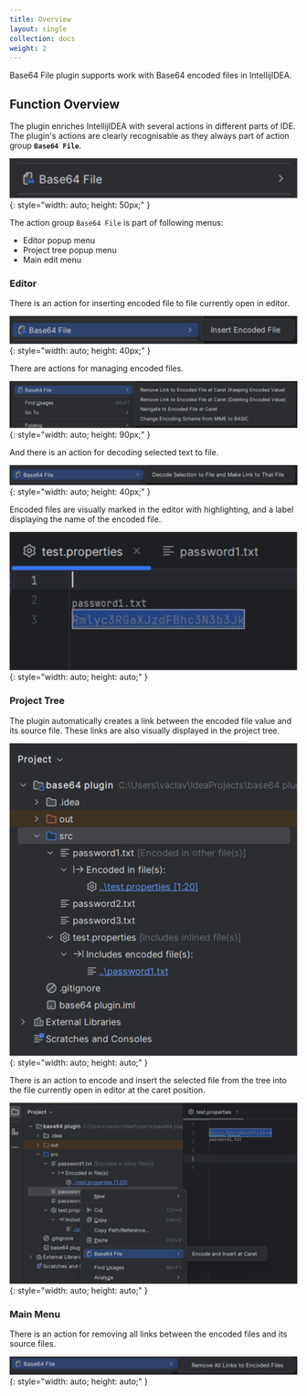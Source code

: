 ```yaml
---
title: Overview
layout: single
collection: docs
weight: 2
---
```


Base64 File plugin supports work with Base64 encoded files in IntellijIDEA.

## Function Overview

The plugin enriches IntellijIDEA with several actions in different parts of IDE. The plugin's actions are clearly
recognisable as they always part of action group __`Base64 File`__.

![](/assets/images/screenshot/action_group.svg){: style="width: auto; height: 50px;" }

The action group `Base64 File` is part of following menus:

* Editor popup menu
* Project tree popup menu
* Main edit menu

### Editor

There is an action for inserting encoded file to file currently open in editor.

![](/assets/images/screenshot/editor/action_insert_encoded_file.svg){: style="width: auto; height: 40px;" }

There are actions for managing encoded files.

![](/assets/images/screenshot/editor/actions_encoded_file.svg){: style="width: auto; height: 90px;" }

And there is an action for decoding selected text to file.

![](/assets/images/screenshot/editor/action_decode_selection_to_file.svg){: style="width: auto; height: 40px;" }

Encoded files are visually marked in the editor with highlighting, and a label displaying the name of the encoded file.

![](/assets/images/screenshot/editor/encoded_file_visual_representation.svg){: style="width: auto; height: auto;" }

### Project Tree

The plugin automatically creates a link between the encoded file value and its source file. These links are also
visually displayed in the project tree.

![](/assets/images/screenshot/project_tree/project_tree_links.svg){: style="width: auto; height: auto;" }

There is an action to encode and insert the selected file from the tree into the file currently open in editor at the caret position.

![](/assets/images/screenshot/project_tree/action_encode_file_and_insert_at_caret.svg){: style="width: auto; height: auto;" }

### Main Menu

There is an action for removing all links between the encoded files and its source files.

![](/assets/images/screenshot/menu/action_remove_all.svg){: style="width: auto; height: auto;" }




